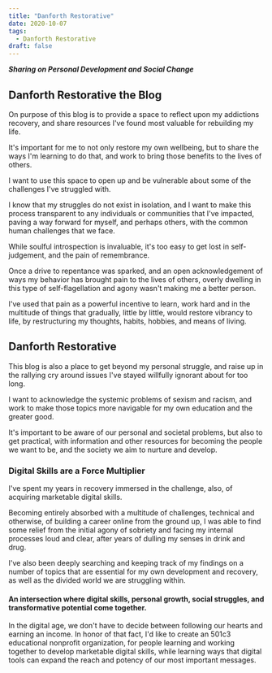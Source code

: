 ```yaml
---
title: "Danforth Restorative"
date: 2020-10-07
tags:
  - Danforth Restorative
draft: false
---
```


**_Sharing on Personal Development and Social Change_**

## Danforth Restorative the Blog

On purpose of this blog is to provide a space to reflect upon my addictions recovery, and share resources I've found most valuable for rebuilding my life. 

It's important for me to not only restore my own wellbeing, but to share the ways I'm learning to do that, and work to bring those benefits to the lives of others.

I want to use this space to open up and be vulnerable about some of the challenges I've struggled with. 

I know that my struggles do not exist in isolation, and I want to make this process transparent to any individuals or communities that I've impacted, paving a way forward for myself, and perhaps others, with the common human challenges that we face.

While soulful introspection is invaluable, it's too easy to get lost in self-judgement, and the pain of remembrance. 

Once a drive to repentance was sparked, and an open acknowledgement of ways my behavior has brought pain to the lives of others, overly dwelling in this type of self-flagellation and agony wasn't making me a better person. 

I've used that pain as a powerful incentive to learn, work hard and in the multitude of things that gradually, little by little, would restore vibrancy to life, by restructuring my thoughts, habits, hobbies, and means of living.

## Danforth Restorative 

This blog is also a place to get beyond my personal struggle, and raise up in the rallying cry around issues I've stayed willfully ignorant about for too long. 

I want to acknowledge the systemic problems of sexism and racism, and work to make those topics more navigable for my own education and the greater good.

It's important to be aware of our personal and societal problems, but also to get practical, with information and other resources for becoming the people we want to be, and the society we aim to nurture and develop.

### Digital Skills are a Force Multiplier

I've spent my years in recovery immersed in the challenge, also, of acquiring marketable digital skills. 

Becoming entirely absorbed with a multitude of challenges, technical and otherwise, of building a career online from the ground up, I was able to find some relief from the initial agony of sobriety and facing my internal processes loud and clear, after years of dulling my senses in drink and drug.

I've also been deeply searching and keeping track of my findings on a number of topics that are essential for my own development and recovery, as well as the divided world we are struggling within.

#### An intersection where digital skills, personal growth, social struggles, and transformative potential come together.

In the digital age, we don't have to decide between following our hearts and earning an income. In honor of that fact, I'd like to create an 501c3 educational nonprofit organization, for people learning and working together to develop marketable digital skills, while learning ways that digital tools can expand the reach and potency of our most important messages.